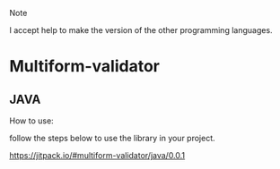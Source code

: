 > [!NOTE]
> I accept help to make the version of the other programming languages.

# Multiform-validator

## JAVA

How to use:

follow the steps below to use the library in your project.

https://jitpack.io/#multiform-validator/java/0.0.1
